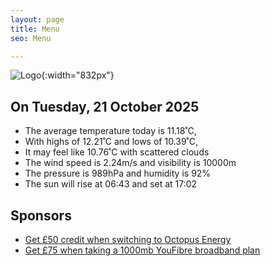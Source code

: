 ```yaml
---
layout: page
title: Menu
seo: Menu

---
```


![Logo](/images/logo.jpg){:width="832px"}

<!-- weather_marker starts -->
## On Tuesday, 21 October 2025

- The average temperature today is 11.18˚C,
- With highs of 12.21˚C and lows of 10.39˚C,
- It may feel like 10.76˚C with scattered clouds
- The wind speed is 2.24m/s and visibility is 10000m
- The pressure is 989hPa and humidity is 92%
- The sun will rise at 06:43 and set at 17:02

<!-- weather_marker ends -->

## Sponsors

- [Get £50 credit when switching to Octopus Energy](https://bit.ly/3oD1nnS)
- [Get £75 when taking a 1000mb YouFibre broadband plan](https://aklam.io/91zWhU?)
